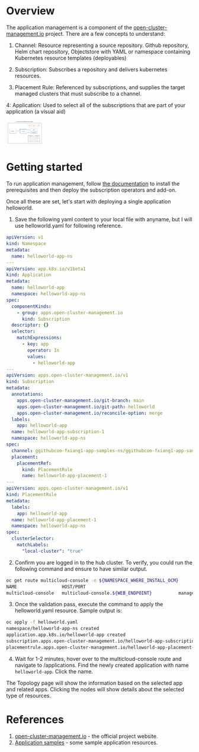# Overview

The application management is a component of the [open-cluster-management.io](https://open-cluster-management.io/) project. There are a few concepts to understand:

1. Channel: Resource representing a source repository. Github repository, Helm chart repository, Objectstore with YAML or namespace containing Kubernetes resource templates (deployables)

2. Subscription: Subscribes a repository and delivers kubernetes resources.

3. Placement Rule: Referenced by subscriptions, and supplies the target managed clusters that must subscribe to a channel.

4: Application: Used to select all of the subscriptions that are part of your application (a visual aid)

<img src="images/Application_model.jpg" alt="Application Model" width="100"/>

# Getting started

To run application management, follow [the documentation](https://open-cluster-management.io/getting-started/integration/app-lifecycle/) to install the prerequisites and then deploy the subscription operators and add-on.

Once all these are set, let's start with deploying a single application helloworld.

1. Save the following yaml content to your local file with anyname, but I will use helloworld.yaml for following reference.

```yaml
apiVersion: v1
kind: Namespace
metadata:
  name: helloworld-app-ns
---
apiVersion: app.k8s.io/v1beta1
kind: Application
metadata:
  name: helloworld-app
  namespace: helloworld-app-ns
spec:
  componentKinds:
    - group: apps.open-cluster-management.io
      kind: Subscription
  descriptor: {}
  selector:
    matchExpressions:
      - key: app
        operator: In
        values:
          - helloworld-app
---
apiVersion: apps.open-cluster-management.io/v1
kind: Subscription
metadata:
  annotations:
    apps.open-cluster-management.io/git-branch: main
    apps.open-cluster-management.io/git-path: helloworld
    apps.open-cluster-management.io/reconcile-option: merge
  labels:
    app: helloworld-app
  name: helloworld-app-subscription-1
  namespace: helloworld-app-ns
spec:
  channel: ggithubcom-fxiang1-app-samples-ns/ggithubcom-fxiang1-app-samples
  placement:
    placementRef:
      kind: PlacementRule
      name: helloworld-app-placement-1
---
apiVersion: apps.open-cluster-management.io/v1
kind: PlacementRule
metadata:
  labels:
    app: helloworld-app
  name: helloworld-app-placement-1
  namespace: helloworld-app-ns
spec:
  clusterSelector:
    matchLabels:
      "local-cluster": "true"
```

2. Confirm you are logged in to the hub cluster. To verify, you could run the following command and ensure to have similar output.

```bash
oc get route multicloud-console -n ${NAMESPACE_WHERE_INSTALL_OCM}
NAME                 HOST/PORT                                                                 PATH   SERVICES             PORT    TERMINATION          WILDCARD
multicloud-console   multicloud-console.${WEB_ENDPOINT}          management-ingress   https   reencrypt/Redirect   None
```

3. Once the validation pass, execute the command to apply the helloworld.yaml resource. Sample output is:

```bash
oc apply -f helloworld.yaml
namespace/helloworld-app-ns created
application.app.k8s.io/helloworld-app created
subscription.apps.open-cluster-management.io/helloworld-app-subscription-1 created
placementrule.apps.open-cluster-management.io/helloworld-app-placement-1 created
```

4. Wait for 1-2 minutes, hover over to the multicloud-console route and navigate to /applications. Find the newly created application with name ` helloworld-app`. Click the name.

The Topology page will show the information based on the selected app and related apps. Clicking the nodes will show details about the selected type of resources.

# References

1. [open-cluster-management.io](https://open-cluster-management.io) - the official project website.
2. [Application samples](https://github.com/fxiang1/app-samples) - some sample application resources.
